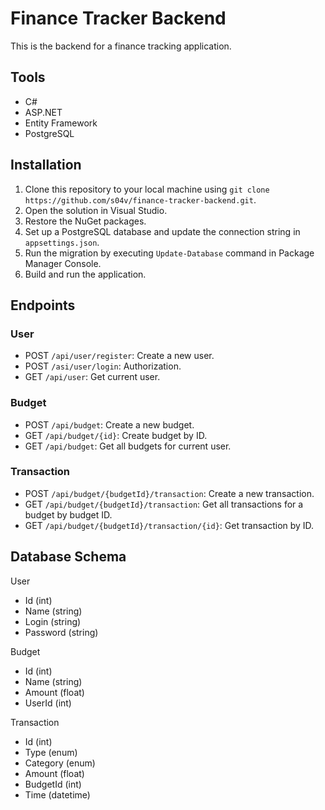 # Finance Tracker Backend

This is the backend for a finance tracking application.
## Tools
- C#
- ASP.NET
- Entity Framework
- PostgreSQL

## Installation
1. Clone this repository to your local machine using `git clone https://github.com/s04v/finance-tracker-backend.git`.
2. Open the solution in Visual Studio.
3. Restore the NuGet packages.
4. Set up a PostgreSQL database and update the connection string in `appsettings.json`.
5. Run the migration by executing `Update-Database` command in Package Manager Console.
6. Build and run the application.

## Endpoints

### User
- POST `/api/user/register`: Create a new user.
- POST `/asi/user/login`: Authorization.
- GET `/api/user`: Get current user.

### Budget
- POST `/api/budget`: Create a new budget.
- GET `/api/budget/{id}`: Create budget by ID.
- GET `/api/budget`: Get all budgets for current user.

### Transaction
- POST `/api/budget/{budgetId}/transaction`: Create a new transaction.
- GET `/api/budget/{budgetId}/transaction`: Get all transactions for a budget by budget ID.
- GET `/api/budget/{budgetId}/transaction/{id}`: Get transaction by ID.
## Database Schema

User
- Id (int)
- Name (string)
- Login (string)
- Password (string)

Budget
- Id (int)
- Name (string)
- Amount (float)
- UserId (int)

Transaction
- Id (int)
- Type (enum)
- Category (enum)
- Amount (float)
- BudgetId (int)
- Time (datetime)

